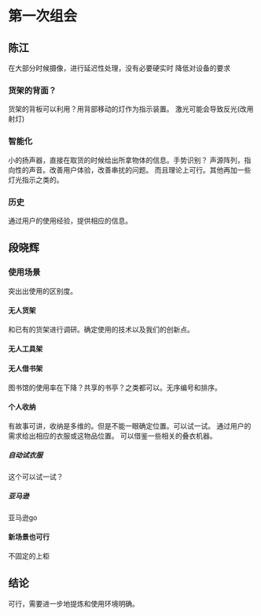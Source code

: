 # 第一次组会
## 陈江
在大部分时候摄像，进行延迟性处理，没有必要硬实时
降低对设备的要求
### 货架的背面？
货架的背板可以利用？用背部移动的灯作为指示装置。
激光可能会导致反光(改用射灯)
### 智能化
小的扬声器，直接在取货的时候给出所拿物体的信息。手势识别？
声源阵列，指向性的声音。改善用户体验，改善串扰的问题。
而且理论上可行。其他再加一些灯光指示之类的。
### 历史
通过用户的使用经验，提供相应的信息。
## 段晓辉
### 使用场景
突出出使用的区别度。
#### 无人货架
和已有的货架进行调研。确定使用的技术以及我们的创新点。
#### 无人工具架
#### 无人借书架
图书馆的使用率在下降？共享的书亭？之类都可以。无序编号和排序。
#### 个人收纳
有故事可讲，收纳是多维的。但是不能一眼确定位置。可以试一试。
通过用户的需求给出相应的衣服或这物品位置。
可以借鉴一些相关的叠衣机器。
##### 自动试衣服
这个可以试一试？
##### 亚马逊
亚马逊go
#### 新场景也可行
不固定的上柜
## 结论
可行，需要进一步地提炼和使用环境明确。

